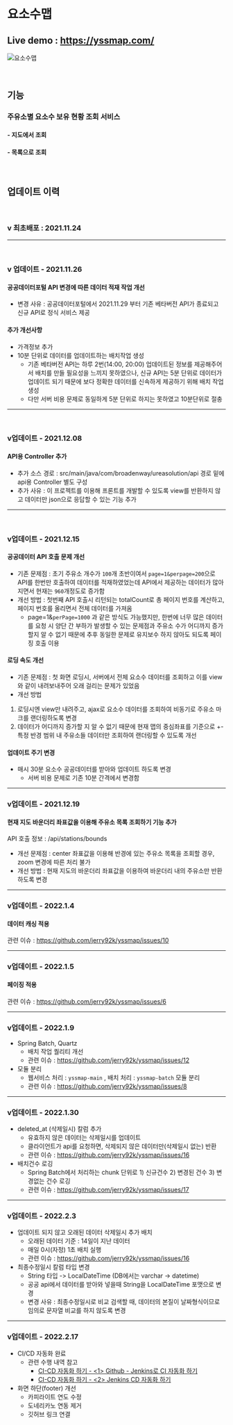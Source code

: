 # 요소수맵

## Live demo : https://yssmap.com/

![요소수맵](https://user-images.githubusercontent.com/62507373/151695704-e101eaae-ab60-4568-bd53-af3fa665b22e.png)

<br>

## 기능

### 주유소별 요소수 보유 현황 조회 서비스
#### - 지도에서 조회
#### - 목록으로 조회

<br>

## 업데이트 이력

<br>

### v 최초배포 : 2021.11.24
---
<br>

### v 업데이트 - 2021.11.26
#### 공공데이터포털 API 변경에 따른 데이터 적재 작업 개선
- 변경 사유 : 공공데이터포털에서 2021.11.29 부터 기존 베타버전 API가 종료되고 신규 API로 정식 서비스 제공 
#### 추가 개선사항
- 가격정보 추가
- 10분 단위로 데이터를 업데이트하는 배치작업 생성
  - 기존 베타버전 API는 하루 2번(14:00, 20:00) 업데이트된 정보를 제공해주어서 배치를 만들 필요성을 느끼지 못하였으나,
    신규 API는 5분 단위로 데이터가 업데이트 되기 때문에 보다 정확한 데이터를 신속하게 제공하기 위해 배치 작업 생성
  - 다만 서버 비용 문제로 동일하게 5분 단위로 하지는 못하였고 10분단위로 절충
---
<br>

### v업데이트 - 2021.12.08
#### API용 Controller 추가
- 추가 소스 경로 : src/main/java/com/broadenway/ureasolution/api 경로 밑에 api용 Controller 별도 구성
- 추가 사유 : 이 프로젝트를 이용해 프론트를 개발할 수 있도록 view를 반환하지 않고 데이터만 json으로 응답할 수 있는 기능 추가   
---
<br>

### v업데이트 - 2021.12.15
#### 공공데이터 API 호출 문제 개선
- 기존 문제점 : 초기 주유소 개수가 ```100```개 초반이여서 ```page=1&perpage=200```으로 API를 한번만 호출하여 데이터를 적재하였었는데
 API에서 제공하는 데이터가 많아지면서 현재는 ```960```개정도로 증가함
- 개선 방법 : 첫번째 API 호출시 리턴되는 totalCount로 총 페이지 번호를 계산하고, 페이지 번호를 올리면서 전체 데이터를 가져옴
  - page=1&```perPage=1000``` 과 같은 방식도 가능했지만, 한번에 너무 많은 데이터를 요청 시 양단 간 부하가 발생할 수 있는 문제점과
 주유소 수가 어디까지 증가할지 알 수 없기 때문에 추후 동일한 문제로 유지보수 하지 않아도 되도록 페이징 호출 이용
 
#### 로딩 속도 개선
- 기존 문제점 : 첫 화면 로딩시, 서버에서 전체 요소수 데이터를 조회하고 이를 view와 같이 내려보내주어 오래 걸리는 문제가 있었음
- 개선 방법
 1) 로딩시엔 view만 내려주고, ajax로 요소수 데이터를 조회하여 비동기로 주유소 마크를 랜더링하도록 변경
 2) 데이터가 어디까지 증가할 지 알 수 없기 때문에 현재 맵의 중심좌표를 기준으로 +- 특정 반경 범위 내 주유소들 데이터만 조회하여 랜더링할 수 있도록 개선

#### 업데이트 주기 변경
- 매시 30분 요소수 공공데이터를 받아와 업데이트 하도록 변경
  - 서버 비용 문제로 기존 10분 간격에서 변경함 
 
---
### v업데이트 - 2021.12.19
#### 현재 지도 바운더리 좌표값을 이용해 주유소 목록 조회하기 기능 추가
API 호출 정보 : /api/stations/bounds
- 개선 문제점 : center 좌표값을 이용해 반경에 있는 주유소 목록을 조회할 경우, zoom 변경에 따른 처리 불가
- 개선 방법 : 현재 지도의 바운더리 좌표값을 이용하여 바운더리 내의 주유소만 반환하도록 변경

---

### v업데이트 - 2022.1.4
#### 데이터 캐싱 적용
관련 이슈 : https://github.com/jerry92k/yssmap/issues/10

---

### v업데이트 - 2022.1.5
#### 페이징 적용
관련 이슈 : https://github.com/jerry92k/yssmap/issues/6

---

### v업데이트 - 2022.1.9
- Spring Batch, Quartz
  - 배치 작업 퀄리티 개선
  - 관련 이슈 : https://github.com/jerry92k/yssmap/issues/12
- 모듈 분리
  - 웹서비스 처리 : ```yssmap-main``` , 배치 처리 : ```yssmap-batch``` 모듈 분리  
  - 관련 이슈 : https://github.com/jerry92k/yssmap/issues/8

---
### v업데이트 - 2022.1.30
- deleted_at (삭제일시) 칼럼 추가
  - 유효하지 않은 데이터는 삭제일시를 업데이트
  - 클라이언트가 api를 요청하면, 삭제되지 않은 데이터만(삭제일시 없는) 반환
  - 관련 이슈 : https://github.com/jerry92k/yssmap/issues/16
- 배치건수 로깅
  - Spring Batch에서 처리하는 chunk 단위로 1) 신규건수 2) 변경된 건수 3) 변경없는 건수 로깅
  - 관련 이슈 : https://github.com/jerry92k/yssmap/issues/17

---
### v업데이트 - 2022.2.3
- 업데이트 되지 않고 오래된 데이터 삭제일시 추가 배치 
  - 오래된 데이터 기준 : 14일이 지난 데이터
  - 매일 0시(자정) 1초 배치 실행
  - 관련 이슈 : https://github.com/jerry92k/yssmap/issues/16
- 최종수정일시 칼럼 타입 변경
  - String 타입 -> LocalDateTime (DB에서는 varchar -> datetime)
  - 공공 api에서 데이터를 받아와 넣을때 String을 LocalDateTime 포맷으로 변경
  - 변경 사유 : 최종수정일시로 비교 검색할 때, 데이터의 본질이 날짜형식이므로 임의로 문자열 비교를 하지 않도록 변경

---
### v업데이트 - 2022.2.17
- CI/CD 자동화 완료
  - 관련 수행 내역 참고
    - [CI-CD 자동화 하기 - <1> Github - Jenkins로 CI 자동화 하기](https://jerry92k.tistory.com/71)
    - [CI-CD 자동화 하기 - <2> Jenkins CD 자동화 하기](https://jerry92k.tistory.com/72)
- 화면 하단(footer) 개선 
  - 카피라이트 연도 수정 
  - 도네리카노 연동 제거 
  - 깃허브 링크 연결
  
